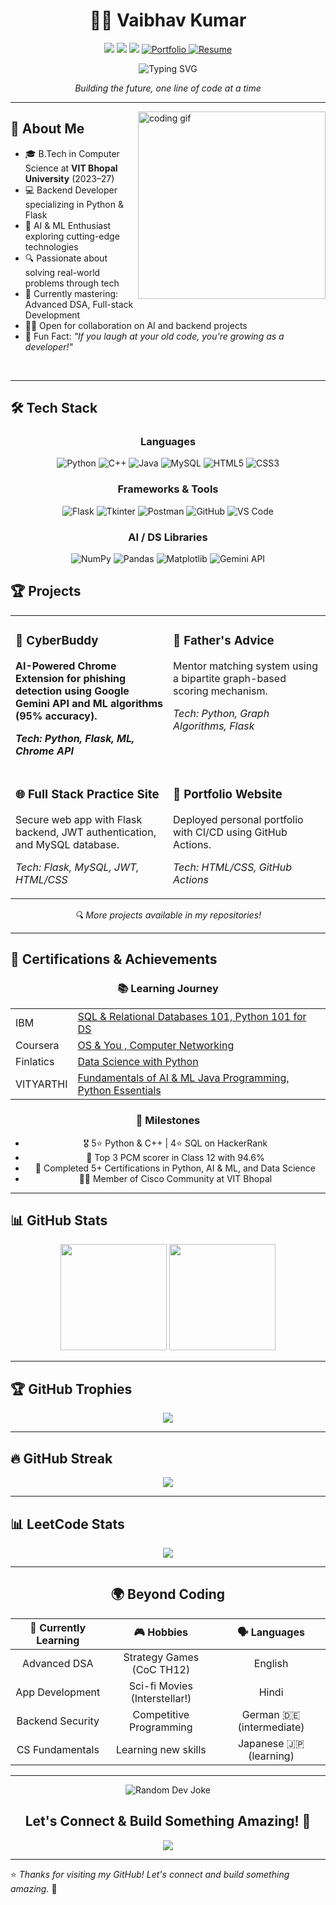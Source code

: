 <div align="center">
  
  # 👨‍💻 Vaibhav Kumar

  <a href="mailto:vaibhav.udr21@gmail.com"><img src="https://img.shields.io/badge/Gmail-D14836?style=for-the-badge&logo=gmail&logoColor=white"/></a>
  <a href="https://www.linkedin.com/in/vaibhav-kumar-87557528a"><img src="https://img.shields.io/badge/LinkedIn-0077B5?style=for-the-badge&logo=linkedin&logoColor=white"/></a>
  <a href="https://github.com/Vaibhav-Kumar10"><img src="https://img.shields.io/badge/GitHub-181717?style=for-the-badge&logo=github&logoColor=white"/></a>
  <a href="https://vaibhav-resume-gamma.vercel.app/" target="_blank">
    <img src="https://img.shields.io/badge/Portfolio-FF5722?style=for-the-badge&logo=todoist&logoColor=white" alt="Portfolio"/>
  </a>
  <a href="https://drive.google.com/file/d/1QHWDfMm4f2Gv0Y-Y52t9HegHzWKV5x1Y/view?usp=drivesdk" target="_blank">
    <img src="https://img.shields.io/badge/Resume-4285F4?style=for-the-badge&logo=google-drive&logoColor=white" alt="Resume"/>
  </a>

  
  <img src="https://readme-typing-svg.herokuapp.com?font=Fira+Code&size=22&duration=3000&pause=1000&center=true&vCenter=true&random=false&width=500&height=70&lines=Backend+Developer;AI+Enthusiast;Problem+Solver;Computer+Science+Student" alt="Typing SVG" />

  <br>
  <p><i>Building the future, one line of code at a time</i></p>
</div>

---




<img align="right" width="300" src="https://media.giphy.com/media/qgQUggAC3Pfv687qPC/giphy.gif" alt="coding gif" />

## 🚀 About Me

- 🎓 B.Tech in Computer Science at **VIT Bhopal University** (2023–27)
- 💻 Backend Developer specializing in Python & Flask
- 🤖 AI & ML Enthusiast exploring cutting-edge technologies
- 🔍 Passionate about solving real-world problems through tech
- 🌱 Currently mastering: Advanced DSA, Full-stack Development
- 👨‍💻 Open for collaboration on AI and backend projects
- 🧠 Fun Fact: *"If you laugh at your old code, you're growing as a developer!"*

<br clear="right"/>

---


## 🛠️ Tech Stack

<div align="center">
  
### Languages
![Python](https://img.shields.io/badge/Python-3776AB?style=for-the-badge&logo=python&logoColor=white)
![C++](https://img.shields.io/badge/C++-00599C?style=for-the-badge&logo=c%2B%2B&logoColor=white)
![Java](https://img.shields.io/badge/Java-ED8B00?style=for-the-badge&logo=openjdk&logoColor=white)
![MySQL](https://img.shields.io/badge/MySQL-4479A1?style=for-the-badge&logo=mysql&logoColor=white)
![HTML5](https://img.shields.io/badge/HTML5-E34F26?style=for-the-badge&logo=html5&logoColor=white)
![CSS3](https://img.shields.io/badge/CSS3-1572B6?style=for-the-badge&logo=css3&logoColor=white)

### Frameworks & Tools
![Flask](https://img.shields.io/badge/Flask-000000?style=for-the-badge&logo=flask&logoColor=white)
![Tkinter](https://img.shields.io/badge/Tkinter-3776AB?style=for-the-badge&logo=python&logoColor=white)
![Postman](https://img.shields.io/badge/Postman-FF6C37?style=for-the-badge&logo=postman&logoColor=white)
![GitHub](https://img.shields.io/badge/GitHub_Actions-2088FF?style=for-the-badge&logo=github-actions&logoColor=white)
![VS Code](https://img.shields.io/badge/VS_Code-007ACC?style=for-the-badge&logo=visual-studio-code&logoColor=white)

### AI / DS Libraries
![NumPy](https://img.shields.io/badge/NumPy-013243?style=for-the-badge&logo=numpy&logoColor=white)
![Pandas](https://img.shields.io/badge/Pandas-150458?style=for-the-badge&logo=pandas&logoColor=white)
![Matplotlib](https://img.shields.io/badge/Matplotlib-11557C?style=for-the-badge&logo=python&logoColor=white)
![Gemini API](https://img.shields.io/badge/Gemini_API-8E75B2?style=for-the-badge&logo=google&logoColor=white)

</div>


## 🏆 Projects

<table>
  <tr>
    <td width="50%" valign="top">
      <h3>🔐 CyberBuddy</h3>
      <p><b>AI-Powered Chrome Extension for phishing detection using Google Gemini API and ML algorithms (95% accuracy).</p>
      <p><i>Tech: Python, Flask, ML, Chrome API</i></p>
    </td>
    <td width="50%" valign="top">
      <h3>🧠 Father's Advice</h3>
      <p>Mentor matching system using a bipartite graph-based scoring mechanism.</p>
      <p><i>Tech: Python, Graph Algorithms, Flask</i></p>
    </td>
  </tr>
  <tr>
    <td width="50%" valign="top">
      <h3>🌐 Full Stack Practice Site</h3>
      <p>Secure web app with Flask backend, JWT authentication, and MySQL database.</p>
      <p><i>Tech: Flask, MySQL, JWT, HTML/CSS</i></p>
    </td>
    <td width="50%" valign="top">
      <h3>🎨 Portfolio Website</h3>
      <p>Deployed personal portfolio with CI/CD using GitHub Actions.</p>
      <p><i>Tech: HTML/CSS, GitHub Actions</i></p>
    </td>
  </tr>
</table>

<p align="center"><i>🔍 More projects available in my repositories!</i></p>

---


## 📜 Certifications & Achievements

<div align="center">

### 📚 Learning Journey
<table>
  <tr>
    <td> IBM </td>
    <td>
      <a href = "https://courses.cognitiveclass.ai/certificates/da189a9d362447abb0249503817f65b2" target = "_blank"> SQL & Relational Databases 101, </a> 
      <a href = "https://courses.cognitiveclass.ai/certificates/9c2a5428897347fcb6cfbfd295812f7c" target = "_blank"> Python 101 for DS </a>
    </td>
  </tr>
  <tr>
    <td> Coursera </td>
    <td>
      <a href = "https://www.coursera.org/account/accomplishments/records/MCZRRDL1LLD8" target = "_blank"> OS & You , </a>
      <a href = "https://www.coursera.org/account/accomplishments/records/E7RRO5DSQQ0J" target = "_blank"> Computer Networking </a>
    </td>
  </tr>
  <tr>
    <td>
      Finlatics
    </td>
    <td>
      <a href = "https://www.finlatics.com/credentialscheck?hash=DS-876195bb28157ffe" target = "_blank"> Data Science with Python </a>
    </td>
  </tr>
  <tr>
    <td>
      VITYARTHI
    </td>
    <td>
      <a href = "https://vityarthi.com/certificate/oGpMbPA4IQ3k" target = "_blank"> Fundamentals of AI & ML </a>
      <a href = "https://vityarthi.com/certificate/cVmNZhTEHpfa" target = "_blank"> Java Programming, </a>
      <a href = "https://vityarthi.com/certificate/b11bf1bb06" target = "_blank"> Python Essentials </a>
    </td>
  </tr>
</table>


### 🏅 Milestones
- 🎖️ 5⭐ Python & C++ | 4⭐ SQL on HackerRank  
- 🏅 Top 3 PCM scorer in Class 12 with 94.6%  
- 📜 Completed 5+ Certifications in Python, AI & ML, and Data Science  
- 🧑‍💻 Member of Cisco Community at VIT Bhopal

---

</div>


## 📊 GitHub Stats

<div align="center">
  <img src="https://github-readme-stats.vercel.app/api?username=Vaibhav-Kumar10&show_icons=true&theme=radical&border_radius=10&hide_border=true" height="170"/>
  <img src="https://github-readme-stats.vercel.app/api/top-langs/?username=Vaibhav-Kumar10&layout=compact&theme=radical&border_radius=10&hide_border=true" height="170"/>
</div>

---

## 🏆 GitHub Trophies
<p align="center">
  <img src="https://github-profile-trophy.vercel.app/?username=Vaibhav-Kumar10&theme=radical&no-bg=true&no-frame=true&row=2&column=5" />
</p>

---

## 🔥 GitHub Streak

<p align="center">
  <img src="https://github-readme-streak-stats.herokuapp.com/?user=Vaibhav-Kumar10&theme=radical" />
</p>

---

## 📊 LeetCode Stats

<p align="center">
  <img src="https://leetcard.jacoblin.cool/huTFu8nIjY?theme=dark&font=Fira+Code&ext=heatmap" />
</p>

---


<div align="center">

## 🌍 Beyond Coding

| 🌱 Currently Learning | 🎮 Hobbies | 🗣️ Languages |
|:---------------------:|:----------:|:------------:|
| Advanced DSA          | Strategy Games (CoC TH12)     | English |
| App Development       | Sci-fi Movies (Interstellar!) | Hindi |
| Backend Security      | Competitive Programming       | German 🇩🇪 (intermediate) |
| CS Fundamentals       | Learning new skills            | Japanese 🇯🇵 (learning) |



</div>

<!--  <img src="https://komarev.com/ghpvc/?username=Vaibhav-Kumar10&color=blueviolet&style=for-the-badge" alt="Profile Views"/> -->


---


<div align="center">
  <img src="https://readme-jokes.vercel.app/api?bgColor=%23151515&qColor=%23FF64DA&aColor=%2362AEEF&borderColor=%23151515" alt="Random Dev Joke"/>
    
  <h2>Let's Connect & Build Something Amazing! 🚀</h2>
  
  <img src="https://capsule-render.vercel.app/api?type=waving&color=gradient&height=100&section=footer&animation=fadeIn"/>
</div>


---


⭐ _Thanks for visiting my GitHub! Let's connect and build something amazing._ 🚀
